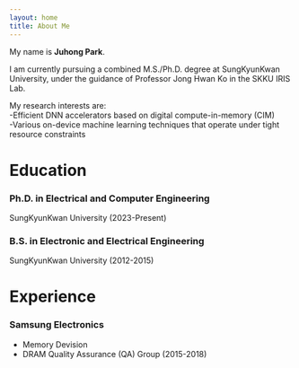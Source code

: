 ```yaml
---
layout: home
title: About Me
---
```

My name is **Juhong Park**. 

I am currently pursuing a combined M.S./Ph.D. degree at SungKyunKwan University, under the guidance of Professor Jong Hwan Ko in the SKKU IRIS Lab.

My research interests are:  
-Efficient DNN accelerators based on digital compute-in-memory (CIM)  
-Various on-device machine learning techniques that operate under tight resource constraints

# **Education**
### Ph.D. in Electrical and Computer Engineering   
SungKyunKwan University (2023-Present)
### B.S. in Electronic and Electrical Engineering   
SungKyunKwan University (2012-2015)

# **Experience**
### Samsung Electronics
- Memory Devision
- DRAM Quality Assurance (QA) Group (2015-2018)
